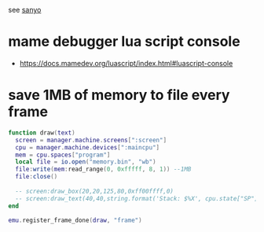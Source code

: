 see [sanyo](/sanyo)

# mame debugger lua script console
* https://docs.mamedev.org/luascript/index.html#luascript-console

# save 1MB of memory to file every frame
```lua
function draw(text)
  screen = manager.machine.screens[":screen"]
  cpu = manager.machine.devices[":maincpu"]
  mem = cpu.spaces["program"]
  local file = io.open("memory.bin", "wb")
  file:write(mem:read_range(0, 0xfffff, 8, 1)) --1MB
  file:close()
  
  -- screen:draw_box(20,20,125,80,0xff00ffff,0)
  -- screen:draw_text(40,40,string.format('Stack: $%X', cpu.state["SP"].value))
end

emu.register_frame_done(draw, "frame")
```
